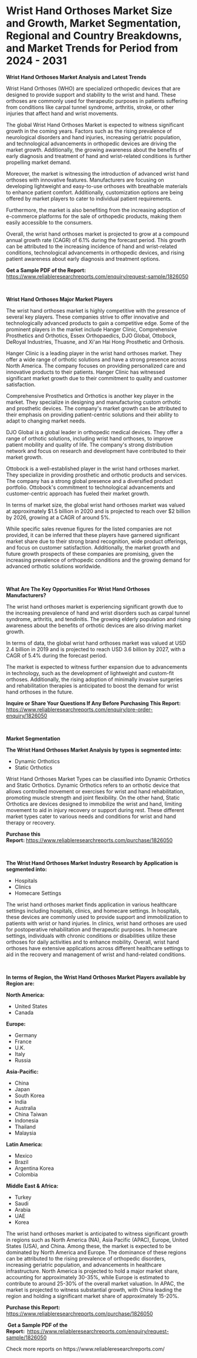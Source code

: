 <p><h1>Wrist Hand Orthoses Market Size and Growth, Market Segmentation, Regional and Country Breakdowns, and Market Trends for Period from 2024 -  2031</h1></p><p><strong>Wrist Hand Orthoses Market Analysis and Latest Trends</strong></p>
<p><p>Wrist Hand Orthoses (WHO) are specialized orthopedic devices that are designed to provide support and stability to the wrist and hand. These orthoses are commonly used for therapeutic purposes in patients suffering from conditions like carpal tunnel syndrome, arthritis, stroke, or other injuries that affect hand and wrist movements.</p><p>The global Wrist Hand Orthoses Market is expected to witness significant growth in the coming years. Factors such as the rising prevalence of neurological disorders and hand injuries, increasing geriatric population, and technological advancements in orthopedic devices are driving the market growth. Additionally, the growing awareness about the benefits of early diagnosis and treatment of hand and wrist-related conditions is further propelling market demand.</p><p>Moreover, the market is witnessing the introduction of advanced wrist hand orthoses with innovative features. Manufacturers are focusing on developing lightweight and easy-to-use orthoses with breathable materials to enhance patient comfort. Additionally, customization options are being offered by market players to cater to individual patient requirements.</p><p>Furthermore, the market is also benefiting from the increasing adoption of e-commerce platforms for the sale of orthopedic products, making them easily accessible to the consumers.</p><p>Overall, the wrist hand orthoses market is projected to grow at a compound annual growth rate (CAGR) of 6.1% during the forecast period. This growth can be attributed to the increasing incidence of hand and wrist-related conditions, technological advancements in orthopedic devices, and rising patient awareness about early diagnosis and treatment options.</p></p>
<p><strong>Get a Sample PDF of the Report:&nbsp;</strong> <a href="https://www.reliableresearchreports.com/enquiry/request-sample/1826050">https://www.reliableresearchreports.com/enquiry/request-sample/1826050</a></p>
<p>&nbsp;</p>
<p><strong>Wrist Hand Orthoses Major Market Players</strong></p>
<p><p>The wrist hand orthoses market is highly competitive with the presence of several key players. These companies strive to offer innovative and technologically advanced products to gain a competitive edge. Some of the prominent players in the market include Hanger Clinic, Comprehensive Prosthetics and Orthotics, Essex Orthopaedics, DJO Global, Ottobock, DeRoyal Industries, Thuasne, and Xi'an Hai Hong Prosthetic and Orthosis.</p><p>Hanger Clinic is a leading player in the wrist hand orthoses market. They offer a wide range of orthotic solutions and have a strong presence across North America. The company focuses on providing personalized care and innovative products to their patients. Hanger Clinic has witnessed significant market growth due to their commitment to quality and customer satisfaction.</p><p>Comprehensive Prosthetics and Orthotics is another key player in the market. They specialize in designing and manufacturing custom orthotic and prosthetic devices. The company's market growth can be attributed to their emphasis on providing patient-centric solutions and their ability to adapt to changing market needs.</p><p>DJO Global is a global leader in orthopedic medical devices. They offer a range of orthotic solutions, including wrist hand orthoses, to improve patient mobility and quality of life. The company's strong distribution network and focus on research and development have contributed to their market growth.</p><p>Ottobock is a well-established player in the wrist hand orthoses market. They specialize in providing prosthetic and orthotic products and services. The company has a strong global presence and a diversified product portfolio. Ottobock's commitment to technological advancements and customer-centric approach has fueled their market growth.</p><p>In terms of market size, the global wrist hand orthoses market was valued at approximately $1.5 billion in 2020 and is projected to reach over $2 billion by 2026, growing at a CAGR of around 5%.</p><p>While specific sales revenue figures for the listed companies are not provided, it can be inferred that these players have garnered significant market share due to their strong brand recognition, wide product offerings, and focus on customer satisfaction. Additionally, the market growth and future growth prospects of these companies are promising, given the increasing prevalence of orthopedic conditions and the growing demand for advanced orthotic solutions worldwide.</p></p>
<p>&nbsp;</p>
<p><strong>What Are The Key Opportunities For Wrist Hand Orthoses Manufacturers?</strong></p>
<p><p>The wrist hand orthoses market is experiencing significant growth due to the increasing prevalence of hand and wrist disorders such as carpal tunnel syndrome, arthritis, and tendinitis. The growing elderly population and rising awareness about the benefits of orthotic devices are also driving market growth.</p><p>In terms of data, the global wrist hand orthoses market was valued at USD 2.4 billion in 2019 and is projected to reach USD 3.6 billion by 2027, with a CAGR of 5.4% during the forecast period.</p><p>The market is expected to witness further expansion due to advancements in technology, such as the development of lightweight and custom-fit orthoses. Additionally, the rising adoption of minimally invasive surgeries and rehabilitation therapies is anticipated to boost the demand for wrist hand orthoses in the future.</p></p>
<p><strong>Inquire or Share Your Questions If Any Before Purchasing This Report:</strong> <a href="https://www.reliableresearchreports.com/enquiry/pre-order-enquiry/1826050">https://www.reliableresearchreports.com/enquiry/pre-order-enquiry/1826050</a></p>
<p>&nbsp;</p>
<p><strong>Market Segmentation</strong></p>
<p><strong>The Wrist Hand Orthoses Market Analysis by types is segmented into:</strong></p>
<p><ul><li>Dynamic Orthotics</li><li>Static Orthotics</li></ul></p>
<p><p>Wrist Hand Orthoses Market Types can be classified into Dynamic Orthotics and Static Orthotics. Dynamic Orthotics refers to an orthotic device that allows controlled movement or exercises for wrist and hand rehabilitation, promoting muscle strength and joint flexibility. On the other hand, Static Orthotics are devices designed to immobilize the wrist and hand, limiting movement to aid in injury recovery or support during rest. These different market types cater to various needs and conditions for wrist and hand therapy or recovery.</p></p>
<p><strong>Purchase this Report:&nbsp;</strong><a href="https://www.reliableresearchreports.com/purchase/1826050">https://www.reliableresearchreports.com/purchase/1826050</a></p>
<p>&nbsp;</p>
<p><strong>The Wrist Hand Orthoses Market Industry Research by Application is segmented into:</strong></p>
<p><ul><li>Hospitals</li><li>Clinics</li><li>Homecare Settings</li></ul></p>
<p><p>The wrist hand orthoses market finds application in various healthcare settings including hospitals, clinics, and homecare settings. In hospitals, these devices are commonly used to provide support and immobilization to patients with wrist or hand injuries. In clinics, wrist hand orthoses are used for postoperative rehabilitation and therapeutic purposes. In homecare settings, individuals with chronic conditions or disabilities utilize these orthoses for daily activities and to enhance mobility. Overall, wrist hand orthoses have extensive applications across different healthcare settings to aid in the recovery and management of wrist and hand-related conditions.</p></p>
<p>&nbsp;</p>
<p><strong>In terms of Region, the Wrist Hand Orthoses Market Players available by Region are:</strong></p>
<p>
    <p> <strong> North America: </strong>
        <ul>
            <li>United States</li>
            <li>Canada</li>
        </ul>
        </p> 
    <p> <strong> Europe: </strong>
        <ul>
            <li>Germany</li>
            <li>France</li>
            <li>U.K.</li>
            <li>Italy</li>
            <li>Russia</li>
        </ul>
        </p> 
    <p> <strong> Asia-Pacific: </strong>
        <ul>
            <li>China</li>
            <li>Japan</li>
            <li>South Korea</li>
            <li>India</li>
            <li>Australia</li>
            <li>China Taiwan</li>
            <li>Indonesia</li>
            <li>Thailand</li>
            <li>Malaysia</li>
        </ul>
        </p> 
    <p> <strong> Latin America: </strong>
        <ul>
            <li>Mexico</li>
            <li>Brazil</li>
            <li>Argentina Korea</li>
            <li>Colombia</li>
        </ul>
        </p> 
    <p> <strong> Middle East & Africa: </strong>
        <ul>
            <li>Turkey</li>
            <li>Saudi</li>
            <li>Arabia</li>
            <li>UAE</li>
            <li>Korea</li>
        </ul>
    </p>
    </p>
<p><p>The wrist hand orthoses market is anticipated to witness significant growth in regions such as North America (NA), Asia Pacific (APAC), Europe, United States (USA), and China. Among these, the market is expected to be dominated by North America and Europe. The dominance of these regions can be attributed to the rising prevalence of orthopedic disorders, increasing geriatric population, and advancements in healthcare infrastructure. North America is projected to hold a major market share, accounting for approximately 30-35%, while Europe is estimated to contribute to around 25-30% of the overall market valuation. In APAC, the market is projected to witness substantial growth, with China leading the region and holding a significant market share of approximately 15-20%.</p></p>
<p><strong>Purchase this Report: </strong><a href="https://www.reliableresearchreports.com/purchase/1826050">https://www.reliableresearchreports.com/purchase/1826050</a></p>
<p>&nbsp;<strong>Get a Sample PDF of the Report:&nbsp;&nbsp;</strong><a href="https://www.reliableresearchreports.com/enquiry/request-sample/1826050">https://www.reliableresearchreports.com/enquiry/request-sample/1826050</a></p>
<p><strong></strong></p>
<p>Check more reports on https://www.reliableresearchreports.com/</p>